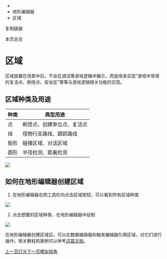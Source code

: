   * [](/)
  * 地形编辑器
  * 区域

复制链接

本页总览

# 区域

区域放置在场景中后，不会在调试等游戏逻辑中展示，而是用来实现“游戏中常用的复活点、刷怪点、安全区”等等与游戏逻辑相关功能的实现。

## 区域种类及用途[​](/Manual/SceneEditor/区域#区域种类及用途 "区域种类及用途的直接链接")

种类| 典型用途  
---|---  
点| 刷怪点、创建单位点、复活点  
线| 怪物行走路线、跟踪路线  
矩形| 碰撞区域、对话区域  
圆形| 半径检测、距离检测  
  
![](https://doc.sce.xd.com/assets/images/区域-2b6e867e9111a9defb3a895d1c6b7d88.png)

## 如何在地形编辑器创建区域[​](/Manual/SceneEditor/区域#如何在地形编辑器创建区域 "如何在地形编辑器创建区域的直接链接")

  1. 在地形编辑器右侧工具栏内点击区域按钮，可以看到所有区域种类

![](https://doc.sce.xd.com/assets/images/Area_1-81e7ff7d24c5aac91085a9cc76e6b49d.png)

  2. 点击想要的区域种类，在地形编辑器中绘制

![](https://doc.sce.xd.com/assets/images/Area_2-72b7498dd8b1db23e2989a79d1361d5a.gif)

在地形编辑器创建区域后，可以在数据编辑器和触发编辑器引用区域，对它们进行操作。相关教程和案例可以参考[这篇文档](/Manual/TriggerEditor/Example/UseMapElements)。

[上一页灯光](/Manual/SceneEditor/灯光)[下一页模拟视角](/Manual/SceneEditor/模拟视角)


